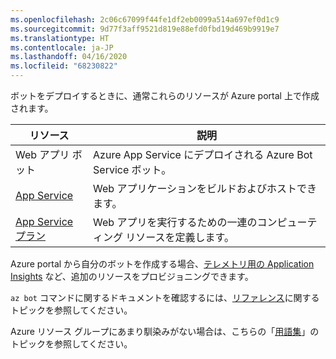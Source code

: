 ```yaml
---
ms.openlocfilehash: 2c06c67099f44fe1df2eb0099a514a697ef0d1c9
ms.sourcegitcommit: 9d77f3aff9521d819e88efd0fbd19d469b9919e7
ms.translationtype: HT
ms.contentlocale: ja-JP
ms.lasthandoff: 04/16/2020
ms.locfileid: "68230822"
---
```

ボットをデプロイするときに、通常これらのリソースが Azure portal 上で作成されます。

| リソース      | 説明 |
|----------------|-------------|
| Web アプリ ボット | Azure App Service にデプロイされる Azure Bot Service ボット。|
| [App Service](https://docs.microsoft.com/azure/app-service/)| Web アプリケーションをビルドおよびホストできます。|
| [App Service プラン](https://docs.microsoft.com/azure/app-service/azure-web-sites-web-hosting-plans-in-depth-overview)| Web アプリを実行するための一連のコンピューティング リソースを定義します。|

Azure portal から自分のボットを作成する場合、[テレメトリ用の Application Insights](~/v4sdk/bot-builder-telemetry.md) など、追加のリソースをプロビジョニングできます。

`az bot` コマンドに関するドキュメントを確認するには、[リファレンス](https://docs.microsoft.com/cli/azure/bot?view=azure-cli-latest)に関するトピックを参照してください。

Azure リソース グループにあまり馴染みがない場合は、こちらの「[用語集](https://docs.microsoft.com/azure/azure-resource-manager/resource-group-overview#terminology)」のトピックを参照してください。